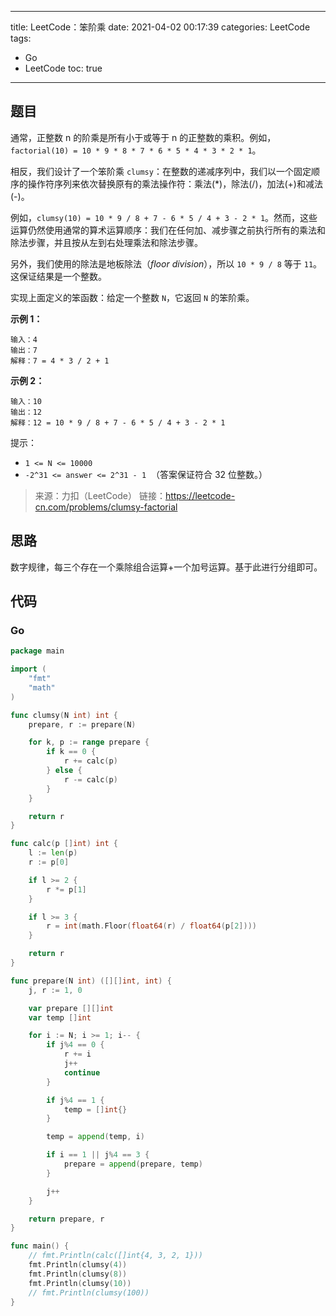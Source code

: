 ----
title: LeetCode：笨阶乘
date: 2021-04-02 00:17:39
categories: LeetCode
tags: 
- Go
- LeetCode
toc: true
----

## 题目

通常，正整数 n 的阶乘是所有小于或等于 n 的正整数的乘积。例如，`factorial(10) = 10 * 9 * 8 * 7 * 6 * 5 * 4 * 3 * 2 * 1`。

相反，我们设计了一个笨阶乘 `clumsy`：在整数的递减序列中，我们以一个固定顺序的操作符序列来依次替换原有的乘法操作符：乘法(*)，除法(/)，加法(+)和减法(-)。

例如，`clumsy(10) = 10 * 9 / 8 + 7 - 6 * 5 / 4 + 3 - 2 * 1`。然而，这些运算仍然使用通常的算术运算顺序：我们在任何加、减步骤之前执行所有的乘法和除法步骤，并且按从左到右处理乘法和除法步骤。

另外，我们使用的除法是地板除法（*floor division*），所以 `10 * 9 / 8` 等于 `11`。这保证结果是一个整数。

实现上面定义的笨函数：给定一个整数 `N`，它返回 `N` 的笨阶乘。

<!-- more -->

**示例 1：**

```
输入：4
输出：7
解释：7 = 4 * 3 / 2 + 1
```

**示例 2：**

```
输入：10
输出：12
解释：12 = 10 * 9 / 8 + 7 - 6 * 5 / 4 + 3 - 2 * 1
```

提示：

- `1 <= N <= 10000`
- `-2^31 <= answer <= 2^31 - 1`  （答案保证符合 32 位整数。）

> 来源：力扣（LeetCode）
> 链接：https://leetcode-cn.com/problems/clumsy-factorial

## 思路

数字规律，每三个存在一个乘除组合运算+一个加号运算。基于此进行分组即可。

## 代码

### Go

```go
package main

import (
	"fmt"
	"math"
)

func clumsy(N int) int {
	prepare, r := prepare(N)

	for k, p := range prepare {
		if k == 0 {
			r += calc(p)
		} else {
			r -= calc(p)
		}
	}

	return r
}

func calc(p []int) int {
	l := len(p)
	r := p[0]

	if l >= 2 {
		r *= p[1]
	}

	if l >= 3 {
		r = int(math.Floor(float64(r) / float64(p[2])))
	}

	return r
}

func prepare(N int) ([][]int, int) {
	j, r := 1, 0

	var prepare [][]int
	var temp []int

	for i := N; i >= 1; i-- {
		if j%4 == 0 {
			r += i
			j++
			continue
		}

		if j%4 == 1 {
			temp = []int{}
		}

		temp = append(temp, i)

		if i == 1 || j%4 == 3 {
			prepare = append(prepare, temp)
		}

		j++
	}

	return prepare, r
}

func main() {
	// fmt.Println(calc([]int{4, 3, 2, 1}))
	fmt.Println(clumsy(4))
	fmt.Println(clumsy(8))
	fmt.Println(clumsy(10))
	// fmt.Println(clumsy(100))
}
```